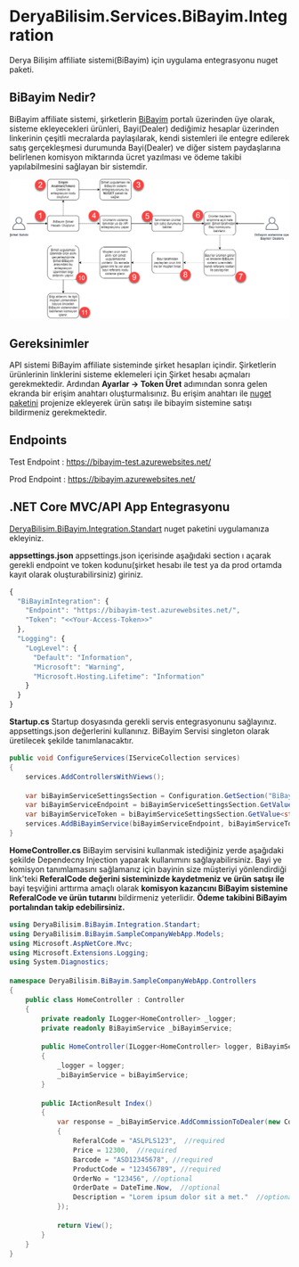 # DeryaBilisim.Services.BiBayim.Integration
Derya Bilişim affiliate sistemi(BiBayim) için uygulama entegrasyonu nuget paketi.

## BiBayim Nedir?
BiBayim affiliate sistemi, şirketlerin [BiBayim](https://bibayim.azurewebsites.net) portalı üzerinden üye olarak, sisteme ekleyecekleri ürünleri, Bayi(Dealer) dediğimiz hesaplar üzerinden linkerinin çeşitli mecralarda paylaşılarak, kendi sistemleri ile entegre edilerek satış gerçekleşmesi durumunda Bayi(Dealer) ve diğer sistem paydaşlarına belirlenen komisyon miktarında ücret yazılması ve ödeme takibi yapılabilmesini sağlayan bir sistemdir.

![BiBayim Sistemi Çalışma Mantığı](https://github.com/muratbaseren/DeryaBilisim.Services.BiBayim.Integration/blob/master/resources/BiBayim.png?raw=true)

## Gereksinimler
API sistemi BiBayim affiliate sisteminde şirket hesapları içindir. Şirketlerin ürünlerinin linklerini sisteme eklemeleri için Şirket hesabı açmaları gerekmektedir. Ardından **Ayarlar -> Token Üret** adımından sonra gelen ekranda bir erişim anahtarı oluşturmalısınız. Bu erişim anahtarı ile [nuget paketini](https://www.nuget.org/packages/DeryaBilisim.BiBayim.Integration.Standart) projenize ekleyerek ürün satışı ile bibayim sistemine satışı bildirmeniz gerekmektedir.


## Endpoints

Test Endpoint : https://bibayim-test.azurewebsites.net/

Prod Endpoint : https://bibayim.azurewebsites.net/


## .NET Core MVC/API App Entegrasyonu

[DeryaBilisim.BiBayim.Integration.Standart](https://www.nuget.org/packages/DeryaBilisim.BiBayim.Integration.Standart) nuget paketini uygulamanıza ekleyiniz. 

**appsettings.json**
appsettings.json içerisinde aşağıdaki section ı açarak gerekli endpoint ve token kodunu(şirket hesabı ile test ya da prod ortamda kayıt olarak oluşturabilirsiniz) giriniz.

```javascript
{
  "BiBayimIntegration": {
    "Endpoint": "https://bibayim-test.azurewebsites.net/",
    "Token": "<<Your-Access-Token>>"
  },
  "Logging": {
    "LogLevel": {
      "Default": "Information",
      "Microsoft": "Warning",
      "Microsoft.Hosting.Lifetime": "Information"
    }
  }
}
```

**Startup.cs**
Startup dosyasında gerekli servis entegrasyonunu sağlayınız. appsettings.json değerlerini kullanınız. BiBayim Servisi singleton olarak üretilecek şekilde tanımlanacaktır.

```csharp
public void ConfigureServices(IServiceCollection services)
{
    services.AddControllersWithViews();

    var biBayimServiceSettingsSection = Configuration.GetSection("BiBayimIntegration");
    var biBayimServiceEndpoint = biBayimServiceSettingsSection.GetValue<string>("Endpoint");
    var biBayimServiceToken = biBayimServiceSettingsSection.GetValue<string>("Token");
    services.AddBiBayimService(biBayimServiceEndpoint, biBayimServiceToken);
}
```


**HomeController.cs**
BiBayim servisini kullanmak istediğiniz yerde aşağıdaki şekilde Dependecny Injection yaparak kullanımını sağlayabilirsiniz. Bayi ye komisyon tanımlamasını sağlamanız için bayinin size müşteriyi yönlendirdiği link'teki **ReferalCode değerini sisteminizde kaydetmeniz ve ürün satışı ile** bayi teşviğini arttırma amaçlı olarak **komisyon kazancını BiBayim sistemine ReferalCode ve ürün tutarını** bildirmeniz yeterlidir. **Ödeme takibini BiBayim portalından takip edebilirsiniz.**

```csharp
using DeryaBilisim.BiBayim.Integration.Standart;
using DeryaBilisim.BiBayim.SampleCompanyWebApp.Models;
using Microsoft.AspNetCore.Mvc;
using Microsoft.Extensions.Logging;
using System.Diagnostics;

namespace DeryaBilisim.BiBayim.SampleCompanyWebApp.Controllers
{
    public class HomeController : Controller
    {
        private readonly ILogger<HomeController> _logger;
        private readonly BiBayimService _biBayimService;

        public HomeController(ILogger<HomeController> logger, BiBayimService biBayimService)
        {
            _logger = logger;
            _biBayimService = biBayimService;
        }

        public IActionResult Index()
        {
            var response = _biBayimService.AddCommissionToDealer(new CommissionApiModel
            {
                ReferalCode = "ASLPLS123",  //required
                Price = 12300,  //required
                Barcode = "ASD12345678", //required
                ProductCode = "123456789", //required
                OrderNo = "123456", //optional
                OrderDate = DateTime.Now,  //optional
                Description = "Lorem ipsum dolor sit a met."  //optional
            });

            return View();
        }
    }
}
```
